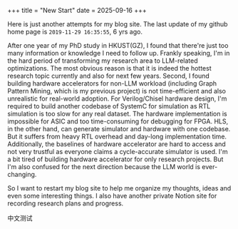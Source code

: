 +++
title = "New Start"
date = 2025-09-16
+++

Here is just another attempts for my blog site. The last update of my github home page is `2019-11-29 16:35:55`, 6 yrs ago.

After one year of my PhD study in HKUST(GZ), I found that there're just too many information or knowledge I need to follow up. Frankly speaking, I'm in the hard period of transforming my research area to LLM-related optimizations.
The most obvious reason is that it is indeed the hottest research topic currently and also for next few years. Second, I found building hardware accelerators for non-LLM workload (including Graph Pattern Mining, which is my previous project) is not time-efficient and also unrealistic for real-world adoption. For Verilog/Chisel hardware design, I'm required to build another codebase of SystemC for simulation as RTL simulation is too slow for any real dataset. The hardware implementation is impossible for ASIC and too time-consuming for debugging for FPGA. HLS, in the other hand, can generate simulator and hardware with one codebase. But it suffers from heavy RTL overhead and day-long implementation time. Additionally, the baselines of hardware accelerator are hard to access and not very trustful as everyone claims a cycle-accurate simulator is used. I'm a bit tired of building hardware accelerator for only research projects. But I'm also confused for the next direction because the LLM world is ever-changing.

So I want to restart my blog site to help me organize my thoughts, ideas and even some interesting things. I also have another private Notion site for recording research plans and progress.

中文测试
